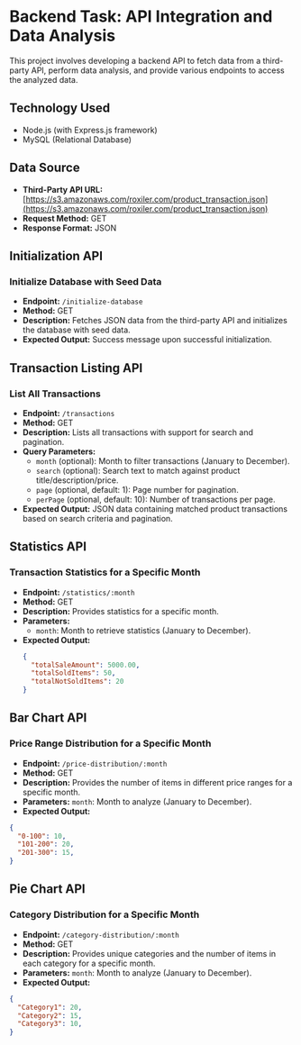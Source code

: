 # Backend Task: API Integration and Data Analysis

This project involves developing a backend API to fetch data from a third-party API, perform data analysis, and provide various endpoints to access the analyzed data.

## Technology Used
- Node.js (with Express.js framework)
- MySQL (Relational Database)

## Data Source
- **Third-Party API URL:** [https://s3.amazonaws.com/roxiler.com/product_transaction.json](https://s3.amazonaws.com/roxiler.com/product_transaction.json)
- **Request Method:** GET
- **Response Format:** JSON

## Initialization API

### Initialize Database with Seed Data
- **Endpoint:** `/initialize-database`
- **Method:** GET
- **Description:** Fetches JSON data from the third-party API and initializes the database with seed data.
- **Expected Output:** Success message upon successful initialization.

## Transaction Listing API

### List All Transactions
- **Endpoint:** `/transactions`
- **Method:** GET
- **Description:** Lists all transactions with support for search and pagination.
- **Query Parameters:**
  - `month` (optional): Month to filter transactions (January to December).
  - `search` (optional): Search text to match against product title/description/price.
  - `page` (optional, default: 1): Page number for pagination.
  - `perPage` (optional, default: 10): Number of transactions per page.
- **Expected Output:** JSON data containing matched product transactions based on search criteria and pagination.

## Statistics API

### Transaction Statistics for a Specific Month
- **Endpoint:** `/statistics/:month`
- **Method:** GET
- **Description:** Provides statistics for a specific month.
- **Parameters:**
  - `month`: Month to retrieve statistics (January to December).
- **Expected Output:**
  ```json
  {
    "totalSaleAmount": 5000.00,
    "totalSoldItems": 50,
    "totalNotSoldItems": 20
  }

## Bar Chart API
### Price Range Distribution for a Specific Month
- **Endpoint:** `/price-distribution/:month`
- **Method:** GET
- **Description:** Provides the number of items in different price ranges for a specific month.
- **Parameters:**
`month`: Month to analyze (January to December).
- **Expected Output:**
```json
{
  "0-100": 10,
  "101-200": 20,
  "201-300": 15,
}
```
## Pie Chart API
### Category Distribution for a Specific Month
- **Endpoint:** `/category-distribution/:month`
- **Method:** GET
- **Description:** Provides unique categories and the number of items in each category for a specific month.
- **Parameters:**
`month`: Month to analyze (January to December).
- **Expected Output:**
```json
{
  "Category1": 20,
  "Category2": 15,
  "Category3": 10,
}
```
